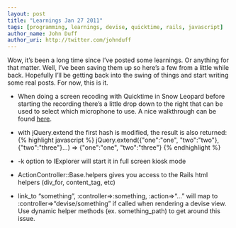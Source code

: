 ```yaml
---
layout: post
title: "Learnings Jan 27 2011"
tags: [programming, learnings, devise, quicktime, rails, javascript]
author_name: John Duff
author_uri: http://twitter.com/johnduff
---
```


Wow, it’s been a long time since I’ve posted some learnings. Or anything
for that matter. Well, I’ve been saving them up so here’s a few from a
little while back. Hopefully I’ll be getting back into the swing of
things and start writing some real posts. For now, this is it.

-   When doing a screen recoding with Quicktime in Snow Leopard before
    starting the recording there’s a little drop down to the right that
    can be used to select which microphone to use. A nice walkthrough
    can be found
    <a href='http://www.icreatemagazine.com/tips/tutorial-record-your-screen-in-quicktime-x/'>here</a>.

* with jQuery.extend the first hash is modified, the result is also returned:{% highlight javascript %}
jQuery.extend({"one":"one", "two":"two"}, {"two":"three"}...) => {"one":"one", "two":"three"}
{% endhighlight %}

-   -k option to IExplorer will start it in full screen kiosk mode

<!-- -->

-   ActionController::Base.helpers gives you access to the Rails html
    helpers (div\_for, content\_tag, etc)

<!-- -->

-   link\_to “something”, :controller=\>:something, :action=\>“…” will
    map to :controller=\>“devise/something” if called when rendering a
    devise view. Use dynamic helper methods (ex. something\_path) to get
    around this issue.
